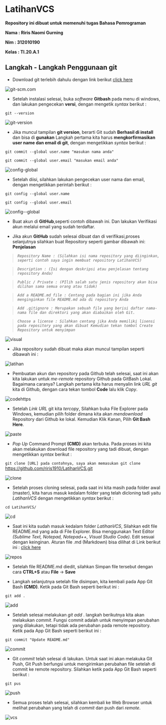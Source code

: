 # LatihanVCS

**Repository ini dibuat untuk memenuhi tugas Bahasa Pemrograman** <br>

**Nama : Riris Naomi Gurning** <br>

**Nim : 312010190** <br>

**Kelas : TI.20.A.1** <br>

## Langkah - Langkah Penggunaan git

* Download git terlebih dahulu dengan link berikut [click here](https://git-scm.com) <br>

![git-scm.com](foto/git-scm.com.png) <br>

* Setelah instalasi selesai, buka *software* **Gitbash** pada menu di windows, dan lakukan pengecekan **versi**, dengan mengetik *syntax* berikut : <br>

`git --version` <br>

![git-version](foto/git-version.png) <br>

* Jika muncul tampilan **git version**, berarti Git sudah **Berhasil di install** dan bisa di **gunakan** Langkah pertama kita harus **mengkorfirmasikan user name dan email di git**, dengan mengetikkan *syntax* berikut : <br>

`git commit --global user.name "masukan nama anda"` <br>

`git commit --global user.email "masukan email anda"` <br>

![config-global](foto/config-global.png) <br>

* Setelah diisi, silahkan lakukan pengecekan user nama dan email, dengan mengetikkan perintah berikut : <br>

`git config --global user.name` <br>

`git config --global user.email` <br>

![config--global](foto/config--global.png) <br>

* Buat akun di **GitHub**,seperti contoh dibawah ini. Dan lakukan Verifikasi akun melalui email yang sudah terdaftar. <br>

* Jika akun **GitHub** sudah selesai dibuat dan di verifikasi,proses selanjutnya silahkan buat Repository seperti gambar dibawah ini: **Penjelasan** <br>

> *`Repository Name : (Silahkan isi nama repository yang diinginkan, seperti contoh saya ingin membuat repository LatihanVCS)`* <br>

>*`Description : (Isi dengan deskripsi atau penjelasan tentang repository Anda)`* <br>

>*`Public / Private : (PIlih salah satu jenis repository akan bisa dilihan sama semua orang atau tidak)`* <br>

>*`Add a README.md file : Centang pada bagian ini jika Anda menginginkan file README.md ada di repository Anda`* <br>

>*`Add .gitignore : Merupakan sebuah file yang berisi daftar nama-nama file dan direktori yang akan diabaikan oleh Git.`* <br>

>*`Choose a license : Silahkan centang jika Anda memiliki lisensi pada repository yang akan dibuat Kemudian tekan tombol Create Repository untuk menyimpan`* <br>

![visual](foto/judul.png) <br>

* Jika repository sudah dibuat maka akan muncul tampilan seperti dibawah ini : <br>

![latihan](foto/latihanvcs.png) <br>

* Pembuatan akun dan repository pada Github telah selesai, saat ini akan kita lakukan untuk *me-remote* repository Github pada GitBash Lokal. Bagaimana caranya? Langkah pertama kita harus menyalin link *URL git* kita di Github, dengan cara tekan tombol **Code** lalu klik *Copy*.

![codehttps](foto/codehttps.png) <br>

* Setelah *Link URL* git kita *tercopy*, Silahkan buka File Explorer pada Windows, kemudian pilih folder dimana kita akan *mendownload* Repository dari Github ke lokal. Kemudian Klik Kanan, Pilih **Git Bash Here**. <br>

![paste](foto/paste.png) <br>

* *Pop Up* Command Prompt **(CMD)** akan terbuka. Pada proses ini kita akan melakukan download file repository yang tadi dibuat, dengan mengetikkan *syntax* berikut : <br>

`git clone [URL] pada contohnya, saya akan memasukan git clone` <br>
https://github.com/riris1910/LatihanVCS.git <br>

![clone](foto/clone.png) <br>

* Setelah proses cloning selesai, pada saat ini kita masih pada folder awal (master), kita harus masuk kedalam folder yang telah dicloning tadi yaitu *LatihanVCS* dengan mengetikkan *syntax* berikut : <br>

`cd LatihanVCS/` <br>

![cd](foto/cd.png) <br>

* Saat ini kita sudah masuk kedalam folder *LatihanVCS*, Silahkan edit file README.md yang ada di File Explorer. Bisa menggunakan Text Editor *(Sublime Text, Notepad, Notepad++, Visual Studio Code)*. Edit sesuai dengan keinginan. Aturan file .md (Markdown) bisa dilihat di Link berikut ini : [click here](https://guides.github.com/features/mastering-markdown/) <br>

![repos](foto/repos.png) <br>

* Setelah file README.md diedit, silahkan Simpan file tersebut dengan cara **CTRL+S** atau **File** -> **Save** <br>

* Langkah selanjutnya setelah file disimpan, kita kembali pada App Git Bash **(CMD)**. Ketik pada Git Bash seperti berikut ini : <br>

`git add .` <br>

![add](foto/add.png) <br>

* Setelah selesai melakukan *git add* . langkah berikutnya kita akan melakukan *commit*. Fungsi commit adalah untuk menyimpan perubahan yang dilakukan, tetapi tidak ada perubahan pada remote repository. Ketik pada App Git Bash seperti berikut ini : <br>

`git commit "Update README.md"` <br>

![commit](foto/commit.png) <br>

* Git *commit* telah selesai di lakukan. Untuk saat ini akan melakuka Git Push, Git Push berfungsi untuk mengirimkan perubahan file setelah di commit ke remote repository. Silahkan ketik pada App Git Bash seperti berikut : <br>

`git pus` <br>

![push](foto/push.png) <br>

* Semua proses telah selesai, silahkan kembali ke Web Browser untuk melihat perubahan yang telah di *commit* dan push dari *remote*. <br>

![vcs](foto/vcs.png) <br>

